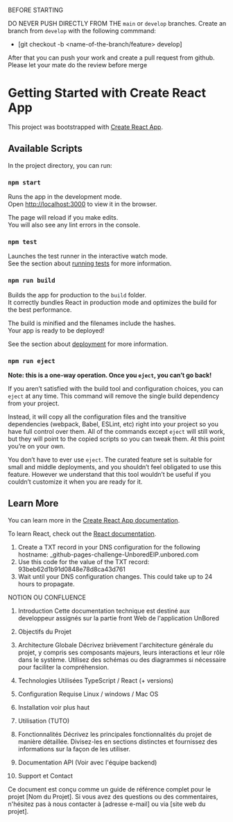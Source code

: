 BEFORE STARTING

DO NEVER PUSH DIRECTLY FROM THE `main` or `develop` branches. Create an branch from `develop` with the following commmand:

- [git checkout -b <name-of-the-branch/feature> develop]

After that you can push your work and create a pull request from github. Please let your mate do the review before merge

# Getting Started with Create React App

This project was bootstrapped with [Create React App](https://github.com/facebook/create-react-app).

## Available Scripts

In the project directory, you can run:

### `npm start`

Runs the app in the development mode.\
Open [http://localhost:3000](http://localhost:3000) to view it in the browser.

The page will reload if you make edits.\
You will also see any lint errors in the console.

### `npm test`

Launches the test runner in the interactive watch mode.\
See the section about [running tests](https://facebook.github.io/create-react-app/docs/running-tests) for more information.

### `npm run build`

Builds the app for production to the `build` folder.\
It correctly bundles React in production mode and optimizes the build for the best performance.

The build is minified and the filenames include the hashes.\
Your app is ready to be deployed!

See the section about [deployment](https://facebook.github.io/create-react-app/docs/deployment) for more information.

### `npm run eject`

**Note: this is a one-way operation. Once you `eject`, you can’t go back!**

If you aren’t satisfied with the build tool and configuration choices, you can `eject` at any time. This command will remove the single build dependency from your project.

Instead, it will copy all the configuration files and the transitive dependencies (webpack, Babel, ESLint, etc) right into your project so you have full control over them. All of the commands except `eject` will still work, but they will point to the copied scripts so you can tweak them. At this point you’re on your own.

You don’t have to ever use `eject`. The curated feature set is suitable for small and middle deployments, and you shouldn’t feel obligated to use this feature. However we understand that this tool wouldn’t be useful if you couldn’t customize it when you are ready for it.

## Learn More

You can learn more in the [Create React App documentation](https://facebook.github.io/create-react-app/docs/getting-started).

To learn React, check out the [React documentation](https://reactjs.org/).




1. Create a TXT record in your DNS configuration for the following hostname: _github-pages-challenge-UnboredEIP.unbored.com
2. Use this code for the value of the TXT record: 93beb62d1b91d0848e78d8ca43d761
3. Wait until your DNS configuration changes. This could take up to 24 hours to propagate.
  



NOTION OU CONFLUENCE



1. Introduction
Cette documentation technique est destiné aux developpeur assignés sur la partie front Web de l'application UnBored

2. Objectifs du Projet

3. Architecture Globale
Décrivez brièvement l'architecture générale du projet, y compris ses composants majeurs, leurs interactions et leur rôle dans le système. Utilisez des schémas ou des diagrammes si nécessaire pour faciliter la compréhension.

4. Technologies Utilisées
TypeScript / React (+ versions)

5. Configuration Requise
Linux / windows / Mac OS

6. Installation
voir plus haut

7. Utilisation (TUTO)


8. Fonctionnalités
Décrivez les principales fonctionnalités du projet de manière détaillée. Divisez-les en sections distinctes et fournissez des informations sur la façon de les utiliser.

9. Documentation API
(Voir avec l'équipe backend)

10. Support et Contact

Ce document est conçu comme un guide de référence complet pour le projet [Nom du Projet]. Si vous avez des questions ou des commentaires, n'hésitez pas à nous contacter à [adresse e-mail] ou via [site web du projet].